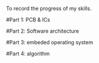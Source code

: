To record the progress of my skills.

#Part 1: PCB & ICs

#Part 2: Software architecture

#Part 3: embeded operating system

#Part 4: algorithm


